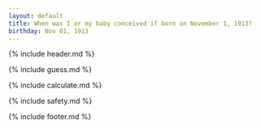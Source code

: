 ```yaml
---
layout: default
title: When was I or my baby conceived if born on November 1, 1913?
birthday: Nov 01, 1913
---
```


{% include header.md %}

{% include guess.md %}

{% include calculate.md %}

{% include safety.md %}

{% include footer.md %}



